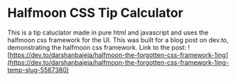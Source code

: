 # Halfmoon CSS Tip Calculator

This is a tip caluclator made in pure html and javascript and uses the halfmoon css framework for the UI. This was built for a blog post on dev.to, demonstrating the halfmoon css framework.
Link to the post: ![https://dev.to/darshanbajeja/halfmoon-the-forgotten-css-framework-1ing](https://dev.to/darshanbajeja/halfmoon-the-forgotten-css-framework-1ing-temp-slug-5567380)
